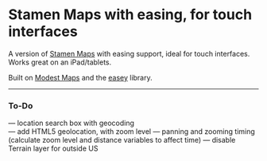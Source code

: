 # Stamen Maps with easing, for touch interfaces
A version of [Stamen Maps](http://maps.stamen.com) with easing support, ideal for touch interfaces. Works great on an iPad/tablets.

Built on [Modest Maps](http://modestmaps.com) and the [easey](http://mapbox.com/easey) library.
  

---

### To-Do
—	location search box with geocoding  
—	add HTML5 geolocation, with zoom level 
—	panning and zooming timing (calculate zoom level and distance variables to affect time) 
—	disable Terrain layer for outside US